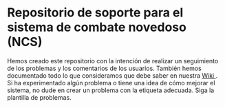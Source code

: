 # Repositorio de soporte para el sistema de combate novedoso (NCS)

Hemos creado este repositorio con la intención de realizar un seguimiento de los problemas y los comentarios de los usuarios. También hemos documentado todo lo que consideramos que debe saber en nuestra <a href="https://github.com/ncs-sl/support-es/wiki"> Wiki <a/>. Si ha experimentado algún problema o tiene una idea de cómo mejorar el sistema, no dude en crear un problema con la etiqueta adecuada. Siga la plantilla de problemas.
